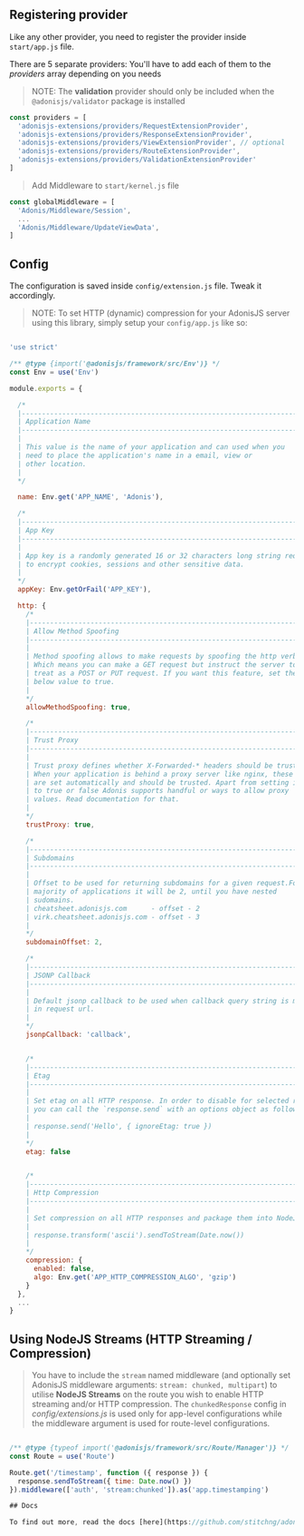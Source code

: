 ## Registering provider

Like any other provider, you need to register the provider inside `start/app.js` file.

There are 5 separate providers: You'll have to add each of them to the _providers_ array depending on you needs

>NOTE: The **validation** provider should only be included when the `@adonisjs/validator` package is installed

```js
const providers = [
  'adonisjs-extensions/providers/RequestExtensionProvider',
  'adonisjs-extensions/providers/ResponseExtensionProvider',
  'adonisjs-extensions/providers/ViewExtensionProvider', // optional
  'adonisjs-extensions/providers/RouteExtensionProvider',
  'adonisjs-extensions/providers/ValidationExtensionProvider'
]
```

>Add Middleware to `start/kernel.js` file

```js
const globalMiddleware = [
  'Adonis/Middleware/Session',
  ...
  'Adonis/Middleware/UpdateViewData',
]
```

## Config

The configuration is saved inside `config/extension.js` file. Tweak it accordingly.

>NOTE: To set HTTP (dynamic) compression for your AdonisJS server using this library, simply setup your `config/app.js` like so:

```js

'use strict'

/** @type {import('@adonisjs/framework/src/Env')} */
const Env = use('Env')

module.exports = {

  /*
  |--------------------------------------------------------------------------
  | Application Name
  |--------------------------------------------------------------------------
  |
  | This value is the name of your application and can used when you
  | need to place the application's name in a email, view or
  | other location.
  |
  */

  name: Env.get('APP_NAME', 'Adonis'),

  /*
  |--------------------------------------------------------------------------
  | App Key
  |--------------------------------------------------------------------------
  |
  | App key is a randomly generated 16 or 32 characters long string required
  | to encrypt cookies, sessions and other sensitive data.
  |
  */
  appKey: Env.getOrFail('APP_KEY'),

  http: {
    /*
    |--------------------------------------------------------------------------
    | Allow Method Spoofing
    |--------------------------------------------------------------------------
    |
    | Method spoofing allows to make requests by spoofing the http verb.
    | Which means you can make a GET request but instruct the server to
    | treat as a POST or PUT request. If you want this feature, set the
    | below value to true.
    |
    */
    allowMethodSpoofing: true,

    /*
    |--------------------------------------------------------------------------
    | Trust Proxy
    |--------------------------------------------------------------------------
    |
    | Trust proxy defines whether X-Forwarded-* headers should be trusted or not.
    | When your application is behind a proxy server like nginx, these values
    | are set automatically and should be trusted. Apart from setting it
    | to true or false Adonis supports handful or ways to allow proxy
    | values. Read documentation for that.
    |
    */
    trustProxy: true,

    /*
    |--------------------------------------------------------------------------
    | Subdomains
    |--------------------------------------------------------------------------
    |
    | Offset to be used for returning subdomains for a given request.For
    | majority of applications it will be 2, until you have nested
    | sudomains.
    | cheatsheet.adonisjs.com      - offset - 2
    | virk.cheatsheet.adonisjs.com - offset - 3
    |
    */
    subdomainOffset: 2,

    /*
    |--------------------------------------------------------------------------
    | JSONP Callback
    |--------------------------------------------------------------------------
    |
    | Default jsonp callback to be used when callback query string is missing
    | in request url.
    |
    */
    jsonpCallback: 'callback',


    /*
    |--------------------------------------------------------------------------
    | Etag
    |--------------------------------------------------------------------------
    |
    | Set etag on all HTTP response. In order to disable for selected routes,
    | you can call the `response.send` with an options object as follows.
    |
    | response.send('Hello', { ignoreEtag: true })
    |
    */
    etag: false


    /*
    |--------------------------------------------------------------------------
    | Http Compression
    |--------------------------------------------------------------------------
    |
    | Set compression on all HTTP responses and package them into NodeJS Streams.
    |
    | response.transform('ascii').sendToStream(Date.now())
    |
    */
    compression: {
      enabled: false,
      algo: Env.get('APP_HTTP_COMPRESSION_ALGO', 'gzip')
    }
  },
  ...
}
```
## Using NodeJS Streams (HTTP Streaming / Compression)

>You have to include the `stream` named middleware (and optionally set AdonisJS middleware arguments: `stream: chunked, multipart`) to utilise **NodeJS Streams** on the route you wish to enable HTTP streaming and/or HTTP compression. The `chunkedResponse` config in _config/extensions.js_ is used only for app-level configurations while the middleware argument is used for route-level configurations.

```js

/** @type {typeof import('@adonisjs/framework/src/Route/Manager')} */
const Route = use('Route')

Route.get('/timestamp', function ({ response }) {
  response.sendToStream({ time: Date.now() })
}).middleware(['auth', 'stream:chunked']).as('app.timestamping')

## Docs

To find out more, read the docs [here](https://github.com/stitchng/adonis-extensions).
